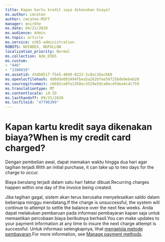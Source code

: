 ```yaml
---
title: Kapan kartu kredit saya dikenakan biaya?
ms.author: cmcatee
author: cmcatee-MSFT
manager: mnirkhe
ms.date: 04/21/2020
ms.audience: Admin
ms.topic: article
ms.service: o365-administration
ROBOTS: NOINDEX, NOFOLLOW
localization_priority: Normal
ms.collection: Adm_O365
ms.custom:
- "446"
- "1500018"
ms.assetid: 43db851f-f5e5-4849-8222-2c8ac26acb60
ms.openlocfilehash: dd0dde092494fbea5a262bfee59725bde9ebeb28
ms.sourcegitcommit: c6692ce0fa1358ec3529e59ca0ecdfdea4cdc759
ms.translationtype: MT
ms.contentlocale: id-ID
ms.lasthandoff: 09/15/2020
ms.locfileid: "47796399"
---
```

# <a name="when-is-my-credit-card-charged"></a><span data-ttu-id="c6c6f-102">Kapan kartu kredit saya dikenakan biaya?</span><span class="sxs-lookup"><span data-stu-id="c6c6f-102">When is my credit card charged?</span></span>

<span data-ttu-id="c6c6f-103">Dengan pembelian awal, dapat memakan waktu hingga dua hari agar tagihan terjadi.</span><span class="sxs-lookup"><span data-stu-id="c6c6f-103">With an initial purchase, it can take up to two days for the charge to occur.</span></span>
  
<span data-ttu-id="c6c6f-104">Biaya berulang terjadi dalam satu hari faktur dibuat.</span><span class="sxs-lookup"><span data-stu-id="c6c6f-104">Recurring charges happen within one day of the invoice being created.</span></span>
  
<span data-ttu-id="c6c6f-105">Jika tagihan gagal, sistem akan terus berusaha menyelesaikan saldo dalam beberapa minggu mendatang.</span><span class="sxs-lookup"><span data-stu-id="c6c6f-105">If the charge is unsuccessful, the system will continue to attempt to settle the balance over the next few weeks.</span></span> <span data-ttu-id="c6c6f-106">Anda dapat melakukan pembaruan pada informasi pembayaran kapan saja untuk memastikan percobaan biaya berikutnya berhasil.</span><span class="sxs-lookup"><span data-stu-id="c6c6f-106">You can make updates to your payment information at any time to insure the next charge attempt is successful.</span></span> <span data-ttu-id="c6c6f-107">Untuk informasi selengkapnya, lihat [mengelola metode pembayaran](https://docs.microsoft.com/microsoft-365/commerce/billing-and-payments/manage-payment-methods).</span><span class="sxs-lookup"><span data-stu-id="c6c6f-107">For more information, see [Manage payment methods](https://docs.microsoft.com/microsoft-365/commerce/billing-and-payments/manage-payment-methods).</span></span>